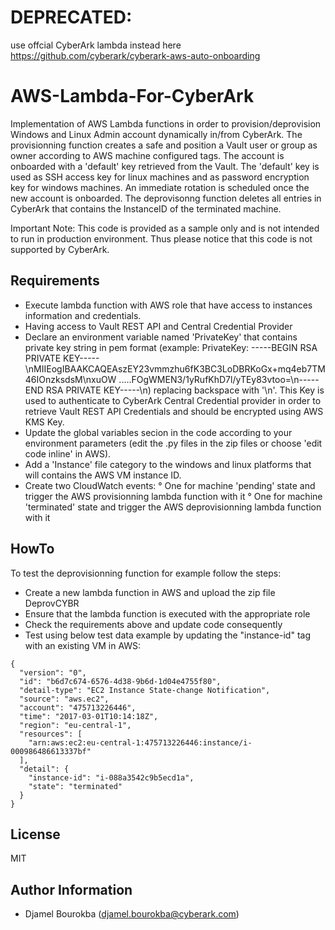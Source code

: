 
# DEPRECATED: 
use offcial CyberArk lambda instead here https://github.com/cyberark/cyberark-aws-auto-onboarding

# AWS-Lambda-For-CyberArk
Implementation of AWS Lambda functions in order to provision/deprovision Windows and Linux Admin account dynamically in/from CyberArk.
The provisionning function creates a safe and position a Vault user or group as owner according to AWS machine configured tags. The account is onboarded with a 'default' key retrieved from the Vault. The 'default' key is used as SSH access key for linux machines and as password encryption key for windows machines. An immediate rotation is scheduled once the new account is onboarded. 
The deprovisonng function deletes all entries in CyberArk that contains the InstanceID of the terminated machine. 

Important Note: This code is provided as a sample only and is not intended to run in production environment. 
Thus please notice that this code is not supported by CyberArk.

Requirements
------------

- Execute lambda function with AWS role that have access to instances information and credentials.
- Having access to Vault REST API and Central Credential Provider
- Declare an environment variable named 'PrivateKey' that contains private key string in pem format (example: PrivateKey: -----BEGIN RSA PRIVATE KEY-----\nMIIEogIBAAKCAQEAszEY23vmmzhu6fK3BC3LoDBRKoGx+mq4eb7TM46IOnzksdsM\nxuOW .....FOgWMEN3/1yRufKhD7l/yTEy83vtoo=\n-----END RSA PRIVATE KEY-----\n) replacing backspace with '\n'. This Key is used to authenticate to CyberArk Central Credential provider in order to retrieve Vault REST API Credentials and should be encrypted using AWS KMS Key. 
- Update the global variables secion in the code according to your environment parameters (edit the .py files in the zip files or choose 'edit code inline' in AWS).
- Add a 'Instance' file category to the windows and linux platforms that will contains the AWS VM instance ID.
- Create two CloudWatch events: 
     ° One for machine 'pending' state and trigger the AWS provisionning lambda function with it
     ° One for machine 'terminated' state and trigger the AWS deprovisionning lambda function with it

HowTo
------------
To test the deprovisionning function for example follow the steps: 
- Create a new lambda function in AWS and upload the zip file DeprovCYBR
- Ensure that the lambda function is executed with the appropriate role
- Check the requirements above and update code consequently
- Test using below test data example by updating the "instance-id" tag with an existing VM in AWS:
```
{
  "version": "0",
  "id": "b6d7c674-6576-4d38-9b6d-1d04e4755f80",
  "detail-type": "EC2 Instance State-change Notification",
  "source": "aws.ec2",
  "account": "475713226446",
  "time": "2017-03-01T10:14:18Z",
  "region": "eu-central-1",
  "resources": [
    "arn:aws:ec2:eu-central-1:475713226446:instance/i-000986486613337bf"
  ],
  "detail": {
    "instance-id": "i-088a3542c9b5ecd1a",
    "state": "terminated"
  }
}
```

License
-------

MIT

Author Information
------------------

- Djamel Bourokba (djamel.bourokba@cyberark.com)
